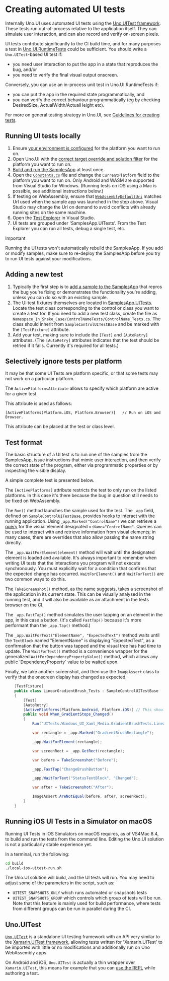 # Creating automated UI tests

Internally Uno.UI uses automated UI tests using the [Uno.UITest framework](https://github.com/unoplatform/Uno.UITest). These tests run out-of-process relative to the application itself. They can simulate user interaction, and can also record and verify on-screen pixels. 

UI tests contribute significantly to the CI build time, and for many purposes a test in [Uno.UI.RuntimeTests](creating-runtime-tests.md) could be sufficient. You should write a `Uno.UITest`-based UI test if:

 - you need user interaction to put the app in a state that reproduces the bug, and/or
 - you need to verify the final visual output onscreen.

 Conversely, you can use an in-process unit test in Uno.UI.RuntimeTests if:

  - you can put the app in the required state programmatically, and
  - you can verify the correct behaviour programmatically (eg by checking DesiredSize, ActualWidth/ActualHeight etc).

  For more on general testing strategy in Uno.UI, see [Guidelines for creating tests](../contributing/guidelines/creating-tests.md).

## Running UI tests locally

1. Ensure [your environment is configured](../get-started-vs.md) for the platform you want to run on.
1. Open Uno.UI with the [correct target override and solution filter](building-uno-ui.md) for the platform you want to run on.
1. [Build and run the SamplesApp](working-with-the-samples-apps.md) at least once. 
1. Open the [`Constants.cs`](https://github.com/unoplatform/uno/blob/master/src/SamplesApp/SamplesApp.UITests/Constants.cs) file and change the `CurrentPlatform` field to the platform you want to run on. Only Android and WASM are supported from Visual Studio for Windows. (Running tests on iOS using a Mac is possible, see additional instructions below.)
1. If testing on WebAssembly, ensure that [`WebAssemblyDefaultUri`](https://github.com/unoplatform/uno/blob/master/src/SamplesApp/SamplesApp.UITests/Constants.cs) matches Url used when the sample app was launched in the step above. Visual Studio may change the Url on demand to avoid conflicts with already running sites on the same machine.
1. Open the [Test Explorer](https://docs.microsoft.com/en-us/visualstudio/test/run-unit-tests-with-test-explorer) in Visual Studio.
1. UI tests are grouped under 'SamplesApp.UITests'. From the Test Explorer you can run all tests, debug a single test, etc. 

> [!IMPORTANT]
> Running the UI tests won't automatically rebuild the SamplesApp. If you add or modify samples, make sure to re-deploy the SamplesApp before you try to run UI tests against your modifications.

## Adding a new test

1. Typically the first step is to [add a sample to the SamplesApp](working-with-the-samples-apps.md) that repros the bug you're fixing or demonstrates the functionality you're adding, unless you can do so with an existing sample.
2. The UI test fixtures themselves are located in [SamplesApp.UITests](https://github.com/unoplatform/uno/tree/master/src/SamplesApp/SamplesApp.UITests). Locate the test class corresponding to the control or class you want to create a test for. If you need to add a new test class, create the file as `Namespace_In_Snake_Case/ControlNameTests/ControlName_Tests.cs`. The class should inherit from `SampleControlUITestBase` and be marked with the `[TestFixture]` attribute. 
3. Add your test, making sure to include the `[Test]` and `[AutoRetry]` attributes. (The `[AutoRetry]` attributes indicates that the test should be retried if it fails. Currently it's required for all tests.)

## Selectively ignore tests per platform

It may be that some UI Tests are platform specific, or that some tests may not work on a particular platform.

The `ActivePlatformsAttribute` allows to specify which platform are active for a given test.

This attribute is used as follows:
```
[ActivePlatforms(Platform.iOS, Platform.Browser)]	// Run on iOS and Browser.
```

This attribute can be placed at the test or class level.

## Test format

The basic structure of a UI test is to run one of the samples from the SamplesApp, issue instructions that mimic user interaction, and then verify the correct state of the program, either via programmatic properties or by inspecting the visible display.

A simple complete test is presented below. 

The `[ActivePlatforms]` attribute restricts the test to only run on the listed platforms. In this case it's there because the bug in question still needs to be fixed on WebAssembly.

The `Run()` method launches the sample used for the test. The `_app` field, defined on `SampleControlUITestBase`, provides hooks to interact with the running application. Using `_app.Marked("ControlName")` we can retrieve a [query](https://github.com/unoplatform/Uno.UITest/blob/master/src/Uno.UITest.Helpers/Helpers/UITests.Queries/Query.cs) for the visual element designated `x:Name="ControlName"`. Queries can be used to interact with and retrieve information from visual elements; in many cases, there are overrides that also allow passing the name string directly.

The `_app.WaitForElement(element)` method will wait until the designated element is loaded and available. It's always important to remember when writing UI tests that the interactions you program will not execute synchronously. You must explicitly wait for a condition that confirms that the expected change has occurred. `WaitForElement()` and `WaitForText()` are two common ways to do this.

The `TakeScreenshot()` method, as the name suggests, takes a screenshot of the application in its current state. This can be visually analysed in the running test, and it will also be available as an attachment in the tests browser on the CI. 

The `_app.FastTap()` method simulates the user tapping on an element in the app, in this case a button. (It's called `FastTap()` because it's more performant than the `_app.Tap()` method.)

The `_app.WaitForText("ElementName", "ExpectedText")` method waits until the `TextBlock` named "ElementName" is displaying "ExpectedText", as a confirmation that the button was tapped and the visual tree has had time to update. The `WaitForText()` method is a convenience wrapper for the generalized `WaitForDependencyPropertyValue()` method, which allows any public 'DependencyProperty` value to be waited upon.

Finally, we take another screenshot, and then use the `ImageAssert` class to verify that the onscreen display has changed as expected.

```csharp
	[TestFixture]
	public class LinearGradientBrush_Tests : SampleControlUITestBase
	{
		[Test]
		[AutoRetry]
		[ActivePlatforms(Platform.Android, Platform.iOS)] // This should be enabled for WASM once it no longer uses the LEGACY_SHAPE_MEASURE code path - https://github.com/unoplatform/uno/issues/2983
		public void When_GradientStops_Changed()
		{
			Run("UITests.Windows_UI_Xaml_Media.GradientBrushTests.LinearGradientBrush_Change_Stops");

			var rectangle = _app.Marked("GradientBrushRectangle");

			_app.WaitForElement(rectangle);

			var screenRect = _app.GetRect(rectangle);

			var before = TakeScreenshot("Before");

			_app.FastTap("ChangeBrushButton");

			_app.WaitForText("StatusTextBlock", "Changed");

			var after = TakeScreenshot("After");

			ImageAssert.AreNotEqual(before, after, screenRect);
		}
	}
```

## Running iOS UI Tests in a Simulator on macOS 

Running UI Tests in iOS Simulators on macOS requires, as of VS4Mac 8.4, to build and run the tests from the command line. Editing the Uno.UI solution is not a particularly stable experience yet.

In a terminal, run the following:
``` bash
cd build
./local-ios-uitest-run.sh
```

The Uno.UI solution will build, and the UI tests will run. You may need to adjust some of the parameters in the script, such as:
- `UITEST_SNAPSHOTS_ONLY` which runs automated or snapshots tests
- `UITEST_SNAPSHOTS_GROUP` which controls which group of tests will be run. Note that this feature is mainly used for build performance, where tests from different groups can be run in parallel during the CI.

## Uno.UITest

[`Uno.UITest`](https://github.com/unoplatform/Uno.UITest) is a standalone UI testing framework with an API very similar to the [Xamarin.UITest framework](https://docs.microsoft.com/en-us/appcenter/test-cloud/frameworks/uitest/), allowing tests written for 'Xamarin.UITest' to be imported with little or no modifications and additionally run on Uno WebAssembly apps.

On Android and iOS, `Uno.UITest` is actually a thin wrapper over `Xamarin.UITest`, this means for example that you can [use the REPL](https://docs.microsoft.com/en-us/appcenter/test-cloud/frameworks/uitest/#using-the-repl) while authoring a test.

